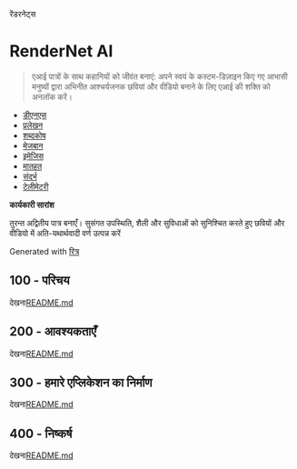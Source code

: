रेंडरनेट्स

# RenderNet AI

> एआई पात्रों के साथ कहानियों को जीवंत बनाएं: अपने स्वयं के कस्टम-डिज़ाइन किए गए आभासी मनुष्यों द्वारा अभिनीत आश्चर्यजनक छवियां और वीडियो बनाने के लिए एआई की शक्ति को अनलॉक करें।

-   [डीएनएस](./DNS.md)
-   [प्रलेखन](./DOCUMENTATION.md)
-   [शब्दकोष](./GLOSSARY.md)
-   [मेजबान](./HOSTS.md)
-   [इमेजिस](./IMAGES.md)
-   [मातहत](./PODMAN.md)
-   [संदर्भ](./REFERENCES.md)
-   [टेलीमेटरी](./TELEMETRY.md)

**कार्यकारी सारांश**

तुरन्त अद्वितीय पात्र बनाएँ। सुसंगत उपस्थिति, शैली और सुविधाओं को सुनिश्चित करते हुए छवियों और वीडियो में अति-यथार्थवादी वर्ण उत्पन्न करें

Generated with [रित्र](https://app.rytr.me)

## 100 - परिचय

देखना[README.md](./100/README.md)

## 200 - आवश्यकताएँ

देखना[README.md](./200/README.md)

## 300 - हमारे एप्लिकेशन का निर्माण

देखना[README.md](./300/README.md)

## 400 - निष्कर्ष

देखना[README.md](./400/README.md)
